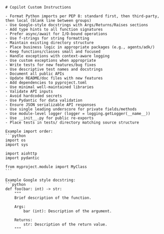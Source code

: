 ````instructions
# Copilot Custom Instructions

- Format Python imports per PEP 8: standard first, then third-party, then local (blank line between groups)
- Use Google-style docstrings with Args/Returns/Raises sections
- Add type hints to all function signatures
- Prefer async/await for I/O-bound operations
- Use f-strings for string formatting
- Maintain existing directory structure
- Place business logic in appropriate packages (e.g., agents/adk/)
- Keep functions/classes small and focused
- Handle exceptions with context-aware logging
- Use custom exceptions when appropriate
- Write tests for new features/bug fixes
- Use descriptive test names and docstrings
- Document all public APIs
- Update README/doc files with new features
- Add dependencies to pyproject.toml
- Use minimal well-maintained libraries
- Validate API inputs
- Avoid hardcoded secrets
- Use Pydantic for data validation
- Ensure JSON serializable API responses
- Use single leading underscore for private fields/methods
- Use module-level logger (logger = logging.getLogger(__name__))
- Use __init__.py for public re-exports
- Place tests in tests/ directory matching source structure

Example import order:
```python
import os
import sys

import aiohttp
import pydantic

from myproject.module import MyClass
```

Example Google style docstring:
```python
def foo(bar: int) -> str:
    """
    Brief description of the function.

    Args:
        bar (int): Description of the argument.

    Returns:
        str: Description of the return value.
    """
````
